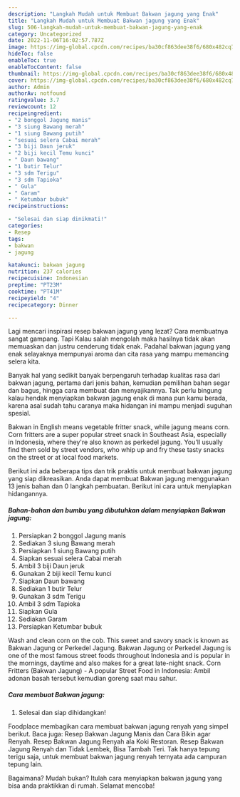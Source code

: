 ```yaml
---
description: "Langkah Mudah untuk Membuat Bakwan jagung yang Enak"
title: "Langkah Mudah untuk Membuat Bakwan jagung yang Enak"
slug: 506-langkah-mudah-untuk-membuat-bakwan-jagung-yang-enak
category: Uncategorized
date: 2022-11-06T16:02:57.787Z
image: https://img-global.cpcdn.com/recipes/ba30cf863dee38f6/680x482cq70/bakwan-jagung-foto-resep-utama.jpg
hideToc: false
enableToc: true
enableTocContent: false
thumbnail: https://img-global.cpcdn.com/recipes/ba30cf863dee38f6/680x482cq70/bakwan-jagung-foto-resep-utama.jpg
cover: https://img-global.cpcdn.com/recipes/ba30cf863dee38f6/680x482cq70/bakwan-jagung-foto-resep-utama.jpg
author: Admin
authorAv: notfound
ratingvalue: 3.7
reviewcount: 12
recipeingredient:
- "2 bonggol Jagung manis"
- "3 siung Bawang merah"
- "1 siung Bawang putih"
- "sesuai selera Cabai merah"
- "3 biji Daun jeruk"
- "2 biji kecil Temu kunci"
- " Daun bawang"
- "1 butir Telur"
- "3 sdm Terigu"
- "3 sdm Tapioka"
- " Gula"
- " Garam"
- " Ketumbar bubuk"
recipeinstructions:

- "Selesai dan siap dinikmati!"
categories:
- Resep
tags:
- bakwan
- jagung

katakunci: bakwan jagung 
nutrition: 237 calories
recipecuisine: Indonesian
preptime: "PT23M"
cooktime: "PT41M"
recipeyield: "4"
recipecategory: Dinner

---
```



Lagi mencari inspirasi resep bakwan jagung yang lezat? Cara membuatnya sangat gampang. Tapi Kalau salah mengolah maka hasilnya tidak akan memuaskan dan justru cenderung tidak enak. Padahal bakwan jagung yang enak selayaknya mempunyai aroma dan cita rasa yang mampu memancing selera kita.


Banyak hal yang sedikit banyak berpengaruh terhadap kualitas rasa dari bakwan jagung, pertama dari jenis bahan, kemudian pemilihan bahan segar dan bagus, hingga cara membuat dan menyajikannya. Tak perlu bingung kalau hendak menyiapkan bakwan jagung enak di mana pun kamu berada, karena asal sudah tahu caranya maka hidangan ini mampu menjadi suguhan spesial.

Bakwan in English means vegetable fritter snack, while jagung means corn. Corn fritters are a super popular street snack in Southeast Asia, especially in Indonesia, where they&#39;re also known as perkedel jagung. You&#39;ll usually find them sold by street vendors, who whip up and fry these tasty snacks on the street or at local food markets.


Berikut ini ada beberapa tips dan trik praktis untuk membuat bakwan jagung yang siap dikreasikan. Anda dapat membuat Bakwan jagung menggunakan 13 jenis bahan dan 0 langkah pembuatan. Berikut ini cara untuk menyiapkan hidangannya.

<!--inarticleads1-->

##### Bahan-bahan dan bumbu yang dibutuhkan dalam menyiapkan Bakwan jagung:

1. Persiapkan 2 bonggol Jagung manis
1. Sediakan 3 siung Bawang merah
1. Persiapkan 1 siung Bawang putih
1. Siapkan sesuai selera Cabai merah
1. Ambil 3 biji Daun jeruk
1. Gunakan 2 biji kecil Temu kunci
1. Siapkan  Daun bawang
1. Sediakan 1 butir Telur
1. Gunakan 3 sdm Terigu
1. Ambil 3 sdm Tapioka
1. Siapkan  Gula
1. Sediakan  Garam
1. Persiapkan  Ketumbar bubuk


Wash and clean corn on the cob. This sweet and savory snack is known as Bakwan Jagung or Perkedel Jagung. Bakwan Jagung or Perkedel Jagung is one of the most famous street foods throughout Indonesia and is popular in the mornings, daytime and also makes for a great late-night snack. Corn Fritters (Bakwan Jagung) - A popular Street Food in Indonesia: Ambil adonan basah tersebut kemudian goreng saat mau sahur. 

<!--inarticleads2-->

##### Cara membuat Bakwan jagung:


1. Selesai dan siap dihidangkan!

Foodplace membagikan cara membuat bakwan jagung renyah yang simpel berikut. Baca juga: Resep Bakwan Jagung Manis dan Cara Bikin agar Renyah. Resep Bakwan Jagung Renyah ala Koki Restoran. Resep Bakwan Jagung Renyah dan Tidak Lembek, Bisa Tambah Teri. Tak hanya tepung terigu saja, untuk membuat bakwan jagung renyah ternyata ada campuran tepung lain. 

Bagaimana? Mudah bukan? Itulah cara menyiapkan bakwan jagung yang bisa anda praktikkan di rumah. Selamat mencoba!
